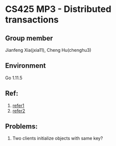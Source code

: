 # CS425 MP3 - Distributed transactions

## Group member
Jianfeng Xia(jxia11), Cheng Hu(chenghu3)

## Environment
Go 1.11.5

## Ref:
  1. [refer1](https://github.com/zhuolikevin/CS425-MP3-Distributed-Transaction)
  2. [refer2](https://github.com/bbhopesh/CS425-Distributed-Systems-Machine-Problems)

## Problems:
1. Two clients initialize objects with same key?
